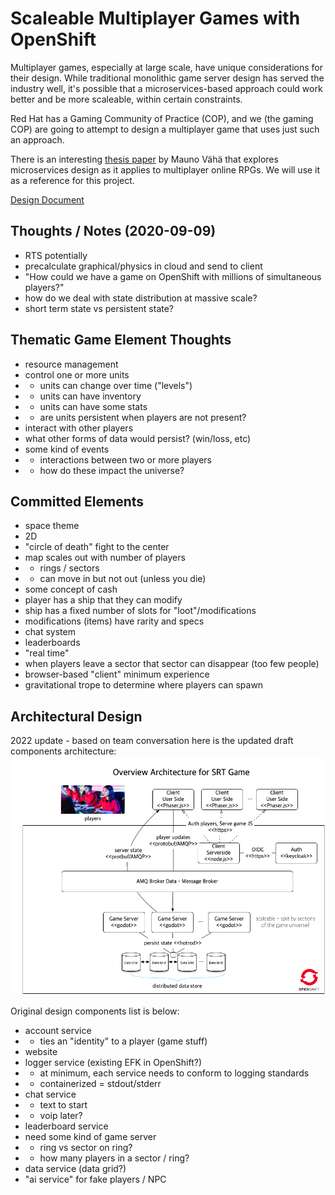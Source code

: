 # Scaleable Multiplayer Games with OpenShift
Multiplayer games, especially at large scale, have unique considerations for
their design. While traditional monolithic game server design has served the
industry well, it's possible that a microservices-based approach could work
better and be more scaleable, within certain constraints.

Red Hat has a Gaming Community of Practice (COP), and we (the gaming COP) are
going to attempt to design a multiplayer game that uses just such an
approach.

There is an interesting [thesis
paper](https://pdfs.semanticscholar.org/be47/da0d4a057f5e2f9324a476c1417a3fa9ad8c.pdf?_ga=2.232486303.1819868501.1599161898-2045526526.1599161898)
by Mauno Vähä that explores microservices design as it applies to multiplayer
online RPGs. We will use it as a reference for this project.

[Design Document](https://docs.google.com/document/d/1UFdZLXFNJEXsKti0vM-CDGuFxrR4l7G_yddqmNFJjb8)

## Thoughts / Notes (2020-09-09)
* RTS potentially 
* precalculate graphical/physics in cloud and send to client
* "How could we have a game on OpenShift with millions of simultaneous players?"
* how do we deal with state distribution at massive scale?
* short term state vs persistent state?

## Thematic Game Element Thoughts
* resource management
* control one or more units
* * units can change over time ("levels")
* * units can have inventory
* * units can have some stats
* * are units persistent when players are not present?
* interact with other players
* what other forms of data would persist? (win/loss, etc)
* some kind of events
* * interactions between two or more players
* * how do these impact the universe?

## Committed Elements
* space theme
* 2D
* "circle of death" fight to the center
* map scales out with number of players
* * rings / sectors
* * can move in but not out (unless you die)
* some concept of cash 
* player has a ship that they can modify
* ship has a fixed number of slots for "loot"/modifications
* modifications (items) have rarity and specs
* chat system
* leaderboards
* "real time"
* when players leave a sector that sector can disappear (too few people)
* browser-based "client" minimum experience
* gravitational trope to determine where players can spawn

## Architectural Design
2022 update - based on team conversation here is the updated draft components architecture:
![](https://github.com/redhat-gamedev/srt-multiplayer-game-design/blob/master/srt-arch-draft2022-02-08.png)

Original design components list is below:
* account service
* * ties an "identity" to a player (game stuff)
* website
* logger service (existing EFK in OpenShift?)
* * at minimum, each service needs to conform to logging standards
* * containerized = stdout/stderr
* chat service
* * text to start
* * voip later?
* leaderboard service
* need some kind of game server
* * ring vs sector on ring?
* * how many players in a sector / ring?
* data service (data grid?)
* "ai service" for fake players / NPC



